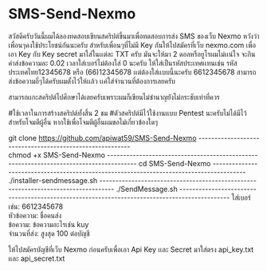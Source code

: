 # SMS-Send-Nexmo
สวัสดีครับวันนี้ผมได้ลองทดสอบเขียนสคริปต์ขึ้นมาเพื่อทดสอบการส่ง SMS ของเว็บ Nexmo หวังว่าเพื่อนๆคงใช้ประโยชน์กันนะครับ
สำหรับเพื่อนๆที่ไม่มี Key กันให้ไปสมัครที่เว็บ nexmo.com เพื่อเอา Key กับ Key secret มาใส่ในเเต่ละ TXT ครับ
มันจะให้มา 2 ดอลหรือยูโรผมไม่เเน่ใจ จะกินค่าส่งข้อความละ 0.02 
เวลาใส่เบอร์ไม่ต้องใส่ 0 นะครับ ให้ใส่เป็นรหัสประเทศเเทนเช่น รหัสประเทศไทย12345678 หรือ (66)12345678 เเต่ต้องใส่เเบบนี้นะครับ 6612345678 
สามารถส่งข้อความถี่ๆได้ครับผมตั้งไว้ให้เเล้ว เเค่ใส่จำนวนที่ต้องการเลยครับ

สามารถเเกะสคริปต์ไปศึกษาได้เลยครับเพราะผมก็เขียนไม่ชำนาญยังไม่กระชับเท่าที่ควร

#ใช้เวลาในการสร้างสคริปต์ทั้งสิ้น 2 ชม
#ตัวสคริปต์มีไว้ใช้งานเเบบ Pentest นะครับไม่ได้มีไว้สำหรับโจมตีผู้อื่น หากใช้เพื่อโจมตีผู้อื่นผมขอไม่เกี่ยวข้องใดๆ

git clone https://github.com/apiwat59/SMS-Send-Nexmo   ---------------------------------------------------------                          
chmod +x SMS-Send-Nexmo  ---------------------------------------------------------------------------------------                           cd SMS-Send-Nexmo       ----------------------------------------------------------------------------------------                            ./installer-sendmessage.sh    ----------------------------------------------------------------------------------
./SendMessage.sh   ---------------------------------------------------------------------------------------------
ใส่เบอร์เช่น: 6612345678                                                                                          
หัวข้อความ: ชื่อคนส่ง                                                                                           
ข้อความ: ข้อความอะไรเช่น kuy                                                                                            
จำนวนที่ส่ง: สูงสุด 100 ต่อบัญชี                                                                          

ให้ไปสมัครบัญชีที่เว็บ Nexmo ก่อนครับเพื่อเอา Api Key เเละ Secret มาใส่ตรง api_key.txt เเละ api_secret.txt
